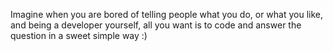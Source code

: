Imagine when you are bored of telling people what you do, or what you like, and being a developer yourself, all you want is to code and answer the question in a sweet simple way :)
